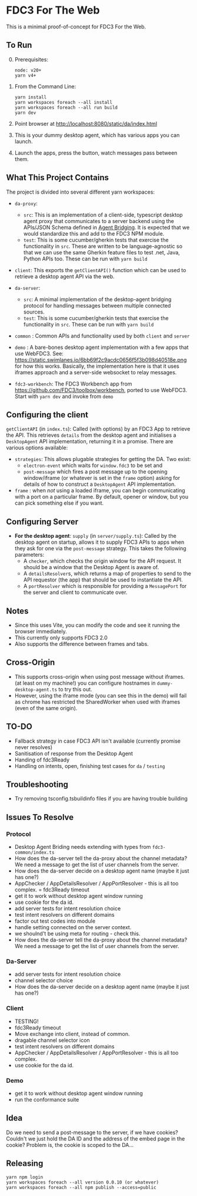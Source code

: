 # FDC3 For The Web

This is a minimal proof-of-concept for FDC3 For the Web.

## To Run

0.  Prerequisites:

    ```
    node: v20+
    yarn v4+
    ```

1.  From the Command Line:

    ```
    yarn install
    yarn workspaces foreach --all install
    yarn workspaces foreach --all run build
    yarn dev
    ```

2.  Point browser at [http://localhost:8080/static/da/index.html](http://localhost:8095/static/da/index.html)

3.  This is your dummy desktop agent, which has various apps you can launch.

4.  Launch the apps, press the button, watch messages pass between them.

## What This Project Contains

The project is divided into several different yarn workspaces:

- `da-proxy`:

  - `src`: This is an implementation of a client-side, typescript desktop agent proxy that communicates to a server backend using the APIs/JSON Schema defined in [Agent Bridging](https://fdc3.finos.org/docs/next/agent-bridging/spec). It is expected that we would standardize this and add to the FDC3 NPM module.
  - `test`: This is some cucumber/gherkin tests that exercise the functionality in `src`. These are written to be language-agnostic so that we can use the same Gherkin feature files to test .net, Java, Python APIs too. These can be run with `yarn build`

- `client`: This exports the `getClientAPI()` function which can be used to retrieve a desktop agent API via the web.

- `da-server`:

  - `src`: A minimal implementation of the desktop-agent bridging protocol for handling messages between multiple connected sources.
  - `test`: This is some cucumber/gherkin tests that exercise the functionality in `src`. These can be run with `yarn build`

- `common` : Common APIs and functionality used by both `client` and `server`

- `demo` : A bare-bones desktop agent implementation with a few apps that use WebFDC3. See: https://static.swimlanes.io/6bb69f2c9acdc0656f5f3b098d40518e.png for how this works. Basically, the implementation here is that it uses iframes approach and a server-side websocket to relay messages.

- `fdc3-workbench`: The FDC3 Workbench app from https://github.com/FDC3/toolbox/workbench, ported to use WebFDC3. Start with `yarn dev` and invoke from `demo`

## Configuring the client

`getClientAPI` (in `index.ts`): Called (with options) by an FDC3 App to retrieve the API. This retrieves `details` from the desktop agent and initialises a `DesktopAgent` API implementation, returning it in a promise. There are various options available:

- `strategies`: This allows plugable strategies for getting the DA. Two exist:
  - `electron-event` which waits for `window.fdc3` to be set and
  - `post-message` which fires a post message up to the opening window/iframe (or whatever is set in the `frame` option) asking for details of how to construct a `DesktopAgent` API implementation.
- `frame` : when _not_ using a loaded iframe, you can begin communicating with a port on a particular frame. By default, opener or window, but you can pick something else if you want.

## Configuring Server

- **For the desktop agent**: `supply` (in `server/supply.ts`): Called by the desktop agent on startup, allows it to supply FDC3 APIs to apps when they ask for one via the `post-message` strategy. This takes the following parameters:
  - A `checker`, which checks the origin window for the API request. It should be a window that the Desktop Agent is aware of.
  - A `detailsResolver`s, which returns a map of properties to send to the API requestor (the app) that should be used to instantiate the API.
  - A `portResolver` which is responsible for providing a `MessagePort` for the server and client to communicate over.

## Notes

- Since this uses Vite, you can modify the code and see it running the browser immediately.
- This currently only supports FDC3 2.0
- Also supports the difference between frames and tabs.

## Cross-Origin

- This supports cross-origin when using post message without iframes. (at least on my machine!) you can configure hostnames in `dummy-desktop-agent.ts` to try this out.
- However, using the iframe mode (you can see this in the demo) will fail as chrome has restricted the SharedWorker when used with iframes (even of the same origin).

## TO-DO

- Fallback strategy in case FDC3 API isn't available (currently promise never resolves)
- Sanitisation of response from the Desktop Agent
- Handing of fdc3Ready
- Handling on intents, open, finishing test cases for `da` / `testing`

## Troubleshooting

- Try removing tsconfig.tsbuildinfo files if you are having trouble building

## Issues To Resolve

### Protocol

- Desktop Agent Briding needs extending with types from `fdc3-common/index.ts`
- How does the da-server tell the da-proxy about the channel metadata? We need a message to get the list of user channels from the server.
- How does the da-server decide on a desktop agent name (maybe it just has one?)
- AppChecker / AppDetailsResolver / AppPortResolver - this is all too complex.
  = fdc3Ready timeout
- get it to work without desktop agent window running
- use cookie for the da id.
- add server tests for intent resolution choice
- test intent resolvers on different domains
- factor out test codes into module
- handle setting connected on the server context.
- we shoulnd't be using meta for routing - check this.
- How does the da-server tell the da-proxy about the channel metadata? We need a message to get the list of user channels from the server.

### Da-Server

- add server tests for intent resolution choice
- channel selector choice
- How does the da-server decide on a desktop agent name (maybe it just has one?)

### Client

- TESTING!
- fdc3Ready timeout
- Move exchange into client, instead of common.
- dragable channel selector icon
- test intent resolvers on different domains
- AppChecker / AppDetailsResolver / AppPortResolver - this is all too complex.
- use cookie for the da id.

### Demo

- get it to work without desktop agent window running
- run the conformance suite

## Idea

Do we need to send a post-message to the server, if we have cookies? Couldn't we just hold the DA ID and the
address of the embed page in the cookie? Problem is, the cookie is scoped to the DA...

## Releasing

```
yarn npm login
yarn workspaces foreach --all version 0.0.10 (or whatever)
yarn workspaces foreach --all npm publish --access=public

```
